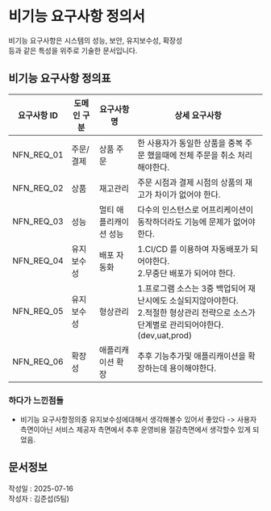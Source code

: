 # 비기능 요구사항 정의서
비기능 요구사항은 시스템의 성능, 보안, 유지보수성, 확장성 <br>
등과 같은 특성을 위주로 기술한 문서입니다.

## 비기능 요구사항 정의표

| 요구사항 ID    | 도메인 구분 | 요구사항명        | 상세 요구사항                                                                                |
|------------|--------|--------------|----------------------------------------------------------------------------------------|
| NFN_REQ_01 | 주문/결제  | 상품 주문        | 한 사용자가 동일한 상품을 중복 주문 했을때에 전체 주문을 취소 처리해야한다.                                            |
| NFN_REQ_02 | 상품     | 재고관리         | 주문 시점과 결제 시점의 상품의 재고가 차이가 없어야 한다.                                                      |
| NFN_REQ_03 | 성능     | 멀티 애플리캐이션 성능 | 다수의 인스턴스로 어프리케이션이 동작하더라도 기능에 문제가 없어야한다.                                                |
| NFN_REQ_04 | 유지보수성  | 배포 자동화       | 1.CI/CD 를 이용하여 자동배포가 되어야한다.<br>2.무중단 배포가 되어야 한다.                                       |
| NFN_REQ_05 | 유지보수성  | 형상관리         | 1.프로그램 소스는 3중 백업되어 재난시에도 소실되지않아야한다.<br>2.적절한 형상관리 전략으로 소스가 단계별로 관리되어야한다.(dev,uat,prod) |
| NFN_REQ_06 | 확장성    | 애플리캐이션 확장    | 추후 기능추가및 애플리캐이션을 확장하는데 용이해야한다.                                                         |

### 하다가 느낀점들 
- 비기능 요구사항정의중 유지보수성에대해서 생각해볼수 있어서 좋았다 -> 사용자 측면이아닌 서비스 제공자 측면에서 추후 운영비용 절감측면에서 생각할수 있게 되었음.


## 문서정보
작성일 : 2025-07-16 <br>
작성자 : 김준섭(5팀)
